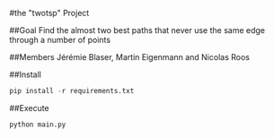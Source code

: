 #the "twotsp" Project


##Goal
Find the almost two best paths that never use the same edge through a number of points

##Members 
Jérémie Blaser, Martin Eigenmann and Nicolas Roos

##Install
```python
pip install -r requirements.txt
```

##Execute
```python
python main.py
```